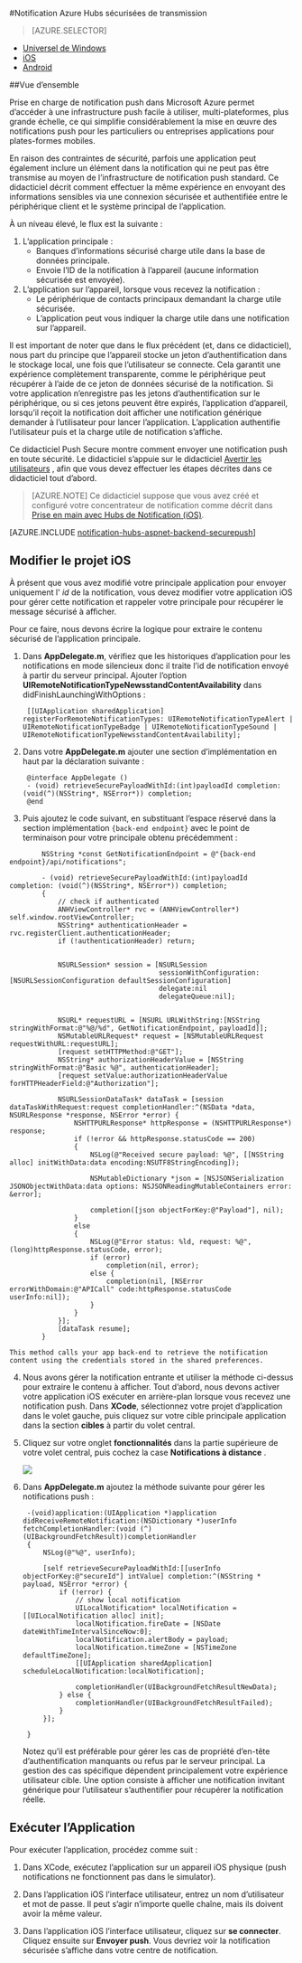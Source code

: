 <properties
    pageTitle="Notification Azure Hubs sécurisées de transmission"
    description="Découvrez comment envoyer les notifications push sécurisé à une application iOS à partir d’Azure. Exemples de code écrits en objectif-C et c#."
    documentationCenter="ios"
    authors="ysxu"
    manager="erikre"
    editor=""
    services="notification-hubs"/>

<tags
    ms.service="notification-hubs"
    ms.workload="mobile"
    ms.tgt_pltfrm="ios"
    ms.devlang="objective-c"
    ms.topic="article"
    ms.date="06/29/2016"
    ms.author="yuaxu"/>

#<a name="azure-notification-hubs-secure-push"></a>Notification Azure Hubs sécurisées de transmission

> [AZURE.SELECTOR]
- [Universel de Windows](notification-hubs-aspnet-backend-windows-dotnet-wns-secure-push-notification.md)
- [iOS](notification-hubs-aspnet-backend-ios-push-apple-apns-secure-notification.md)
- [Android](notification-hubs-aspnet-backend-android-secure-google-gcm-push-notification.md)


##<a name="overview"></a>Vue d’ensemble

Prise en charge de notification push dans Microsoft Azure permet d’accéder à une infrastructure push facile à utiliser, multi-plateformes, plus grande échelle, ce qui simplifie considérablement la mise en œuvre des notifications push pour les particuliers ou entreprises applications pour plates-formes mobiles.

En raison des contraintes de sécurité, parfois une application peut également inclure un élément dans la notification qui ne peut pas être transmise au moyen de l’infrastructure de notification push standard. Ce didacticiel décrit comment effectuer la même expérience en envoyant des informations sensibles via une connexion sécurisée et authentifiée entre le périphérique client et le système principal de l’application.

À un niveau élevé, le flux est la suivante :

1. L’application principale :
    - Banques d’informations sécurisé charge utile dans la base de données principale.
    - Envoie l’ID de la notification à l’appareil (aucune information sécurisée est envoyée).
2. L’application sur l’appareil, lorsque vous recevez la notification :
    - Le périphérique de contacts principaux demandant la charge utile sécurisée.
    - L’application peut vous indiquer la charge utile dans une notification sur l’appareil.

Il est important de noter que dans le flux précédent (et, dans ce didacticiel), nous part du principe que l’appareil stocke un jeton d’authentification dans le stockage local, une fois que l’utilisateur se connecte. Cela garantit une expérience complètement transparente, comme le périphérique peut récupérer à l’aide de ce jeton de données sécurisé de la notification. Si votre application n’enregistre pas les jetons d’authentification sur le périphérique, ou si ces jetons peuvent être expirés, l’application d’appareil, lorsqu’il reçoit la notification doit afficher une notification générique demander à l’utilisateur pour lancer l’application. L’application authentifie l’utilisateur puis et la charge utile de notification s’affiche.

Ce didacticiel Push Secure montre comment envoyer une notification push en toute sécurité. Le didacticiel s’appuie sur le didacticiel [Avertir les utilisateurs](notification-hubs-aspnet-backend-ios-apple-apns-notification.md) , afin que vous devez effectuer les étapes décrites dans ce didacticiel tout d’abord.

> [AZURE.NOTE] Ce didacticiel suppose que vous avez créé et configuré votre concentrateur de notification comme décrit dans [Prise en main avec Hubs de Notification (iOS)](notification-hubs-ios-apple-push-notification-apns-get-started.md).

[AZURE.INCLUDE [notification-hubs-aspnet-backend-securepush](../../includes/notification-hubs-aspnet-backend-securepush.md)]

## <a name="modify-the-ios-project"></a>Modifier le projet iOS

À présent que vous avez modifié votre principale application pour envoyer uniquement l' *id* de la notification, vous devez modifier votre application iOS pour gérer cette notification et rappeler votre principale pour récupérer le message sécurisé à afficher.

Pour ce faire, nous devons écrire la logique pour extraire le contenu sécurisé de l’application principale.

1. Dans **AppDelegate.m**, vérifiez que les historiques d’application pour les notifications en mode silencieux donc il traite l’id de notification envoyé à partir du serveur principal. Ajouter l’option **UIRemoteNotificationTypeNewsstandContentAvailability** dans didFinishLaunchingWithOptions :

        [[UIApplication sharedApplication] registerForRemoteNotificationTypes: UIRemoteNotificationTypeAlert | UIRemoteNotificationTypeBadge | UIRemoteNotificationTypeSound | UIRemoteNotificationTypeNewsstandContentAvailability];

2. Dans votre **AppDelegate.m** ajouter une section d’implémentation en haut par la déclaration suivante :

        @interface AppDelegate ()
        - (void) retrieveSecurePayloadWithId:(int)payloadId completion: (void(^)(NSString*, NSError*)) completion;
        @end

3. Puis ajoutez le code suivant, en substituant l’espace réservé dans la section implémentation `{back-end endpoint}` avec le point de terminaison pour votre principale obtenu précédemment :

```
        NSString *const GetNotificationEndpoint = @"{back-end endpoint}/api/notifications";

        - (void) retrieveSecurePayloadWithId:(int)payloadId completion: (void(^)(NSString*, NSError*)) completion;
        {
            // check if authenticated
            ANHViewController* rvc = (ANHViewController*) self.window.rootViewController;
            NSString* authenticationHeader = rvc.registerClient.authenticationHeader;
            if (!authenticationHeader) return;


            NSURLSession* session = [NSURLSession
                                     sessionWithConfiguration:[NSURLSessionConfiguration defaultSessionConfiguration]
                                     delegate:nil
                                     delegateQueue:nil];


            NSURL* requestURL = [NSURL URLWithString:[NSString stringWithFormat:@"%@/%d", GetNotificationEndpoint, payloadId]];
            NSMutableURLRequest* request = [NSMutableURLRequest requestWithURL:requestURL];
            [request setHTTPMethod:@"GET"];
            NSString* authorizationHeaderValue = [NSString stringWithFormat:@"Basic %@", authenticationHeader];
            [request setValue:authorizationHeaderValue forHTTPHeaderField:@"Authorization"];

            NSURLSessionDataTask* dataTask = [session dataTaskWithRequest:request completionHandler:^(NSData *data, NSURLResponse *response, NSError *error) {
                NSHTTPURLResponse* httpResponse = (NSHTTPURLResponse*) response;
                if (!error && httpResponse.statusCode == 200)
                {
                    NSLog(@"Received secure payload: %@", [[NSString alloc] initWithData:data encoding:NSUTF8StringEncoding]);

                    NSMutableDictionary *json = [NSJSONSerialization JSONObjectWithData:data options: NSJSONReadingMutableContainers error: &error];

                    completion([json objectForKey:@"Payload"], nil);
                }
                else
                {
                    NSLog(@"Error status: %ld, request: %@", (long)httpResponse.statusCode, error);
                    if (error)
                        completion(nil, error);
                    else {
                        completion(nil, [NSError errorWithDomain:@"APICall" code:httpResponse.statusCode userInfo:nil]);
                    }
                }
            }];
            [dataTask resume];
        }
```

    This method calls your app back-end to retrieve the notification content using the credentials stored in the shared preferences.

4. Nous avons gérer la notification entrante et utiliser la méthode ci-dessus pour extraire le contenu à afficher. Tout d’abord, nous devons activer votre application iOS exécuter en arrière-plan lorsque vous recevez une notification push. Dans **XCode**, sélectionnez votre projet d’application dans le volet gauche, puis cliquez sur votre cible principale application dans la section **cibles** à partir du volet central.

5. Cliquez sur votre onglet **fonctionnalités** dans la partie supérieure de votre volet central, puis cochez la case **Notifications à distance** .

    ![][IOS1]


6. Dans **AppDelegate.m** ajoutez la méthode suivante pour gérer les notifications push :

        -(void)application:(UIApplication *)application didReceiveRemoteNotification:(NSDictionary *)userInfo fetchCompletionHandler:(void (^)(UIBackgroundFetchResult))completionHandler
        {
            NSLog(@"%@", userInfo);

            [self retrieveSecurePayloadWithId:[[userInfo objectForKey:@"secureId"] intValue] completion:^(NSString * payload, NSError *error) {
                if (!error) {
                    // show local notification
                    UILocalNotification* localNotification = [[UILocalNotification alloc] init];
                    localNotification.fireDate = [NSDate dateWithTimeIntervalSinceNow:0];
                    localNotification.alertBody = payload;
                    localNotification.timeZone = [NSTimeZone defaultTimeZone];
                    [[UIApplication sharedApplication] scheduleLocalNotification:localNotification];

                    completionHandler(UIBackgroundFetchResultNewData);
                } else {
                    completionHandler(UIBackgroundFetchResultFailed);
                }
            }];

        }

    Notez qu’il est préférable pour gérer les cas de propriété d’en-tête d’authentification manquants ou refus par le serveur principal. La gestion des cas spécifique dépendent principalement votre expérience utilisateur cible. Une option consiste à afficher une notification invitant générique pour l’utilisateur s’authentifier pour récupérer la notification réelle.

## <a name="run-the-application"></a>Exécuter l’Application

Pour exécuter l’application, procédez comme suit :

1. Dans XCode, exécutez l’application sur un appareil iOS physique (push notifications ne fonctionnent pas dans le simulator).

2. Dans l’application iOS l’interface utilisateur, entrez un nom d’utilisateur et mot de passe. Il peut s’agir n’importe quelle chaîne, mais ils doivent avoir la même valeur.

3. Dans l’application iOS l’interface utilisateur, cliquez sur **se connecter**. Cliquez ensuite sur **Envoyer push**. Vous devriez voir la notification sécurisée s’affiche dans votre centre de notification.

[IOS1]: ./media/notification-hubs-aspnet-backend-ios-secure-push/secure-push-ios-1.png
